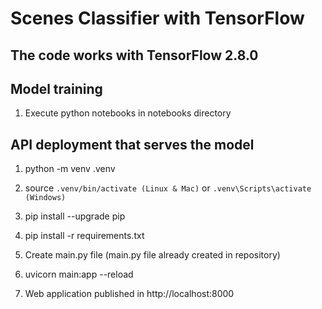 # Scenes Classifier with TensorFlow

## The code works with TensorFlow 2.8.0

## Model training

1. Execute python notebooks in notebooks directory 

## API deployment that serves the model

1. python -m venv .venv

2. source `.venv/bin/activate (Linux & Mac)` or `.venv\Scripts\activate (Windows)`

3. pip install --upgrade pip

4. pip install -r requirements.txt

5. Create main.py file (main.py file already created in repository)

6. uvicorn main:app --reload

7. Web application published in http://localhost:8000
